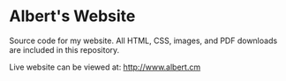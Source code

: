 Albert's Website
=========

Source code for my website. All HTML, CSS, images, and PDF downloads are included in this repository.

Live website can be viewed at: http://www.albert.cm
